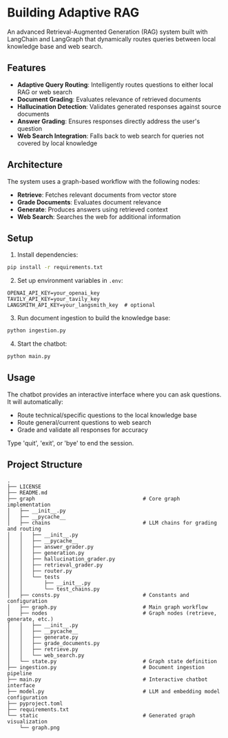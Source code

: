 # Building Adaptive RAG

An advanced Retrieval-Augmented Generation (RAG) system built with LangChain and LangGraph that dynamically routes queries between local knowledge base and web search.

## Features

- **Adaptive Query Routing**: Intelligently routes questions to either local RAG or web search
- **Document Grading**: Evaluates relevance of retrieved documents
- **Hallucination Detection**: Validates generated responses against source documents
- **Answer Grading**: Ensures responses directly address the user's question
- **Web Search Integration**: Falls back to web search for queries not covered by local knowledge

## Architecture

The system uses a graph-based workflow with the following nodes:
- **Retrieve**: Fetches relevant documents from vector store
- **Grade Documents**: Evaluates document relevance
- **Generate**: Produces answers using retrieved context
- **Web Search**: Searches the web for additional information

## Setup

1. Install dependencies:
```bash
pip install -r requirements.txt
```

2. Set up environment variables in `.env`:
```
OPENAI_API_KEY=your_openai_key
TAVILY_API_KEY=your_tavily_key
LANGSMITH_API_KEY=your_langsmith_key  # optional
```

3. Run document ingestion to build the knowledge base:
```bash
python ingestion.py
```

4. Start the chatbot:
```bash
python main.py
```

## Usage

The chatbot provides an interactive interface where you can ask questions. It will automatically:
- Route technical/specific questions to the local knowledge base
- Route general/current questions to web search
- Grade and validate all responses for accuracy

Type 'quit', 'exit', or 'bye' to end the session.

## Project Structure

```
.
├── LICENSE
├── README.md
├── graph                                   # Core graph implementation
│   ├── __init__.py
│   ├── __pycache__
│   ├── chains                              # LLM chains for grading and routing
│   │   ├── __init__.py
│   │   ├── __pycache__
│   │   ├── answer_grader.py
│   │   ├── generation.py
│   │   ├── hallucination_grader.py
│   │   ├── retrieval_grader.py
│   │   ├── router.py
│   │   └── tests
│   │       ├── __init__.py
│   │       └── test_chains.py
│   ├── consts.py                           # Constants and configuration
│   ├── graph.py                            # Main graph workflow
│   ├── nodes                               # Graph nodes (retrieve, generate, etc.)
│   │   ├── __init__.py
│   │   ├── __pycache__
│   │   ├── generate.py
│   │   ├── grade_documents.py
│   │   ├── retrieve.py
│   │   └── web_search.py
│   └── state.py                            # Graph state definition
├── ingestion.py                            # Document ingestion pipeline
├── main.py                                 # Interactive chatbot interface
├── model.py                                # LLM and embedding model configuration
├── pyproject.toml
├── requirements.txt
└── static                                  # Generated graph visualization
    └── graph.png
```